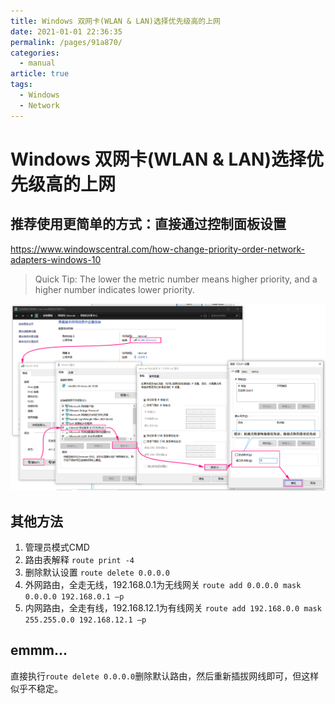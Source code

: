 ```yaml
---
title: Windows 双网卡(WLAN & LAN)选择优先级高的上网
date: 2021-01-01 22:36:35
permalink: /pages/91a870/
categories: 
  - manual
article: true
tags:
  - Windows
  - Network
---
```

# Windows 双网卡(WLAN & LAN)选择优先级高的上网

## 推荐使用更简单的方式：直接通过控制面板设置

https://www.windowscentral.com/how-change-priority-order-network-adapters-windows-10

> Quick Tip: The lower the metric number means higher priority, and a higher number indicates lower priority.

![一图解决](./images/windows-dual-link-setup.png)


## 其他方法

1. 管理员模式CMD
2. 路由表解释
    `route print -4`
3. 删除默认设置
    `route delete 0.0.0.0`
4. 外网路由，全走无线，192.168.0.1为无线网关
    `route add 0.0.0.0 mask 0.0.0.0 192.168.0.1 –p`
5. 内网路由，全走有线，192.168.12.1为有线网关
    `route add 192.168.0.0 mask 255.255.0.0 192.168.12.1 –p`

## emmm...

直接执行`route delete 0.0.0.0`删除默认路由，然后重新插拔网线即可，但这样似乎不稳定。
